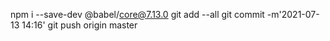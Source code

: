 npm i --save-dev @babel/core@7.13.0
git add --all
git commit -m'2021-07-13 14:16'
git push origin master
